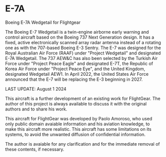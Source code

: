 # E-7A
Boeing E-7A Wedgetail for Flightgear

The Boeing E-7 Wedgetail is a twin-engine airborne early warning and control aircraft based on the Boeing 737 Next Generation design. 
It has a fixed, active electronically scanned array radar antenna instead of a rotating one as with the 707-based Boeing E-3 Sentry. 
The E-7 was designed for the Royal Australian Air Force (RAAF) under "Project Wedgetail" and designated E-7A Wedgetail.
The 737 AEW&C has also been selected by the Turkish Air Force under "Project Peace Eagle" and designated E-7T, the Republic of Korea Air Force under "Project Peace Eye", and the United Kingdom, designated Wedgetail AEW1. 
In April 2022, the United States Air Force announced that the E-7 will be replacing the E-3 beginning in 2027.

LAST UPDATE: August 1 2024

This aircraft is a further development of an existing work for FlightGear. The author of this project is always available to discuss it with the original authors and to share his work.

This aircraft for FlightGear was developed by Paolo Amoroso, who used only public domain avaiable information and his aviation knowledge, to make this aircraft more realistic.
This aircraft has some limitations on its systems, to avoid the unwanted diffusion of confidential information.

The author is avaiable for any clarification and for the immediate removal of these contents, if necessary.
